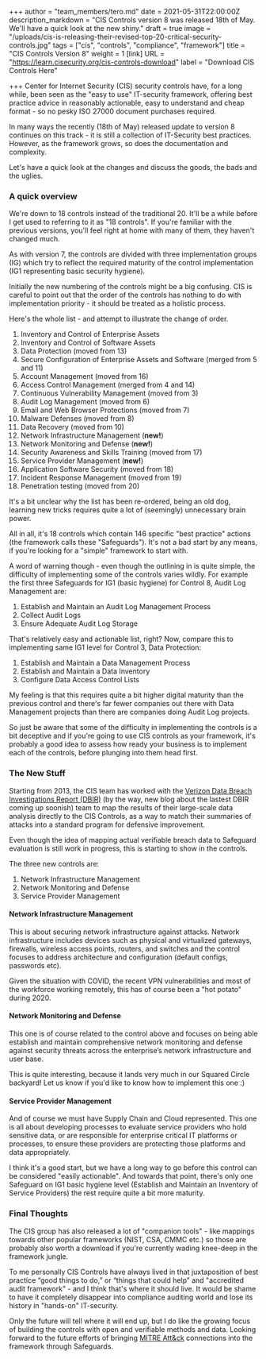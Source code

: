 +++
author = "team_members/tero.md"
date = 2021-05-31T22:00:00Z
description_markdown = "CIS Controls version 8 was released 18th of May. We'll have a quick look at the new shiny."
draft = true
image = "/uploads/cis-is-releasing-their-revised-top-20-critical-security-controls.jpg"
tags = ["cis", "controls", "compliance", "framework"]
title = "CIS Controls Version 8"
weight = 1
[link]
URL = "https://learn.cisecurity.org/cis-controls-download"
label = "Download CIS Controls Here"

+++
Center for Internet Security (CIS) security controls have, for a long while, been seen as the "easy to use" IT-security framework, offering best practice advice in reasonably actionable, easy to understand and cheap format - so no pesky ISO 27000 document purchases required.

In many ways the recently (18th of May) released update to version 8 continues on this track - it is still a collection of IT-Security best practices. However, as the framework grows, so does the documentation and complexity.

Let's  have a quick look at the changes and discuss the goods, the bads and the uglies.

### A quick overview

We're down to 18 controls instead of the traditional 20. It'll be a while before I get used to referring to it as "18 controls".  If you're familiar with the previous versions, you'll feel right at home with many of them, they haven't changed much.

As with version 7, the controls are divided with three implementation groups (IG) which try to reflect the required maturity of the control implementation (IG1 representing basic security hygiene). 

Initially the new numbering of the controls might be a big confusing. CIS is careful to point out that the order of the controls has nothing to do with implementation priority - it should be treated as a holistic process. 

Here's the whole list - and attempt to illustrate the change of order.

 1. Inventory and Control of Enterprise Assets
 2. Inventory and Control of Software Assets
 3. Data Protection (moved from 13)
 4. Secure Configuration of Enterprise Assets and Software (merged from 5 and 11)
 5. Account Management (moved from 16)
 6. Access Control Management (merged from 4 and 14)
 7. Continuous Vulnerability Management (moved from 3)
 8. Audit Log Management (moved from 6)
 9. Email and Web Browser Protections (moved from 7)
10. Malware Defenses (moved from 8)
11. Data Recovery (moved from 10)
12. Network Infrastructure Management (**new!**)
13. Network Monitoring and Defense (**new!**)
14. Security Awareness and Skills Training (moved from 17)
15. Service Provider Management (**new!**)
16. Application Software Security (moved from 18)
17. Incident Response Management (moved from 19)
18. Penetration testing (moved from 20)

It's a bit unclear why the list has been re-ordered, being an old dog, learning new tricks requires quite a lot of (seemingly) unnecessary brain power.

All in all, it's 18 controls which contain 146 specific "best practice" actions (the framework calls these "Safeguards"). It's not a bad start by any means, if you're looking for a "simple" framework to start with.

A word of warning though - even though the outlining in is quite simple, the difficulty of implementing some of the controls varies wildly. For example the first three Safeguards for IG1 (basic hygiene) for Control 8, Audit Log Management are:

1. Establish and Maintain an Audit Log Management Process
2. Collect Audit Logs
3. Ensure Adequate Audit Log Storage

That's relatively easy and actionable list, right?  Now, compare this to implementing same IG1 level for Control 3, Data Protection:

1. Establish and Maintain a Data Management Process
2. Establish and Maintain a Data Inventory
3. Configure Data Access Control Lists

My feeling is that this requires quite a bit higher digital maturity than the previous control and there's far fewer companies out there with Data Management projects than there are companies doing Audit Log projects.

So just be aware that some of the difficulty in implementing the controls is a bit deceptive and if you're going to use CIS controls as your framework, it's probably a good idea to assess how ready your business is to implement each of the controls, before plunging into them head first.

### The New Stuff

Starting from 2013, the CIS team has worked with the [Verizon Data Breach Investigations Report (DBIR)](https://www.verizon.com/business/resources/reports/dbir/) (by the way, new blog about the lastest DBIR coming up soonish) team to map the results of their large-scale data analysis directly to the CIS Controls, as a way to match their summaries of attacks into a standard program for defensive improvement.

Even though the idea of mapping actual verifiable breach data to Safeguard evaluation is still work in progress, this is starting to show in the controls. 

The three new controls are: 

1. Network Infrastructure Management
2. Network Monitoring and Defense 
3. Service Provider Management 

#### Network Infrastructure Management

This is about securing network infrastructure against attacks. Network infrastructure includes devices such as physical and virtualized gateways, firewalls, wireless access points, routers, and switches and the control focuses to address architecture and configuration (default configs, passwords etc). 

Given the situation with COVID, the recent VPN vulnerabilities and most of the workforce working remotely, this has of course been a "hot potato" during 2020.

#### Network Monitoring and Defense

This one is of course related to the control above and focuses on being able establish and maintain comprehensive network monitoring and defense against security threats across the enterprise’s network infrastructure and user base. 

This is quite interesting, because it lands very much in our Squared Circle backyard! Let us know if you'd like to know how to implement this one :)

#### Service Provider Management

And of course we must have Supply Chain and Cloud represented. This one is all about developing processes to evaluate service providers who hold sensitive data, or are responsible for enterprise critical IT platforms or processes, to ensure these providers are protecting those platforms and data appropriately.

I think it's a good start, but we have a long way to go before this control can be considered "easily actionable".  And towards that point, there's only one Safeguard on IG1 basic hygiene level (Establish and Maintain an Inventory of Service Providers) the rest require quite a bit more maturity.

### Final Thoughts

The CIS group has also released a lot of "companion tools" - like mappings towards other popular frameworks (NIST, CSA, CMMC etc.) so those are probably also worth a download if you're currently wading knee-deep in the framework jungle.

To me personally CIS Controls have always lived in that juxtaposition of best practice “good things to do,” or “things that could help” and "accredited audit framework" - and I think that's where it should live. It would be shame to have it completely disappear into compliance auditing world and lose its history in "hands-on" IT-security.

Only the future will tell where it will end up, but I do like the growing focus of building the controls with open and verifiable methods and data. Looking forward to the future efforts of bringing [MITRE Att&ck](https://attack.mitre.org/) connections into the framework through Safeguards.